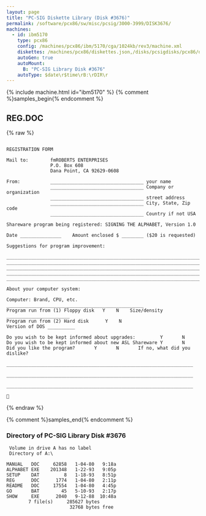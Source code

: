 ```yaml
---
layout: page
title: "PC-SIG Diskette Library (Disk #3676)"
permalink: /software/pcx86/sw/misc/pcsig/3000-3999/DISK3676/
machines:
  - id: ibm5170
    type: pcx86
    config: /machines/pcx86/ibm/5170/cga/1024kb/rev3/machine.xml
    diskettes: /machines/pcx86/diskettes.json,/disks/pcsigdisks/pcx86/diskettes.json
    autoGen: true
    autoMount:
      B: "PC-SIG Library Disk #3676"
    autoType: $date\r$time\rB:\rDIR\r
---
```


{% include machine.html id="ibm5170" %}
{% comment %}samples_begin{% endcomment %}

## REG.DOC

{% raw %}
```

REGISTRATION FORM

Mail to:        fmROBERTS ENTERPRISES
                P.O. Box 608
                Dana Point, CA 92629-0608

From:           __________________________________ your name
                __________________________________ Company or organization
                __________________________________ street address
                __________________________________ City, State, Zip code
                __________________________________ Country if not USA

Shareware program being registered: SIGNING THE ALPHABET, Version 1.0

Date _______________    Amount enclosed $ ________ ($20 is requested) 

Suggestions for program improvement:

__________________________________________________________________________
__________________________________________________________________________
__________________________________________________________________________
__________________________________________________________________________
__________________________________________________________________________

About your computer system:

Computer: Brand, CPU, etc. __________________________________________________
Program run from (1) Floppy disk   Y    N    Size/density _______________________
Program run from (2) Hard disk      Y    N
Version of DOS __________

Do you wish to be kept informed about upgrades:         Y       N
Do you wish to be kept informed about new ASL Shareware Y       N
Did you like the program?       Y       N       If no, what did you dislike?
        ____________________________________________________________________
        ____________________________________________________________________
        ____________________________________________________________________
 

```
{% endraw %}

{% comment %}samples_end{% endcomment %}

### Directory of PC-SIG Library Disk #3676

     Volume in drive A has no label
     Directory of A:\

    MANUAL   DOC     62858   1-04-80   9:18a
    ALPHABET EXE    201348   1-22-93   9:05p
    SETUP    DAT         8   1-18-93   8:51p
    REG      DOC      1774   1-04-80   2:11p
    README   DOC     17554   1-04-80   4:45p
    GO       BAT        45   5-10-93   2:17p
    SHOW     EXE      2040   9-12-88  10:48a
            7 file(s)     285627 bytes
                           32768 bytes free
